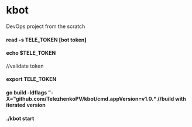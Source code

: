 # kbot
DevOps project from the scratch

#### read -s TELE_TOKEN [bot token]
#### echo $TELE_TOKEN
//validate token
#### export TELE_TOKEN
#### go build -ldflags "-X="github.com/TelezhenkoPV/kbot/cmd.appVersion=v1.0.* //build with iterated version
#### ./kbot start
